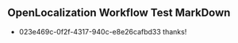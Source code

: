 ## OpenLocalization Workflow Test MarkDown
* 023e469c-0f2f-4317-940c-e8e26cafbd33 thanks!

<!--HONumber=Jul16_HO4-->


